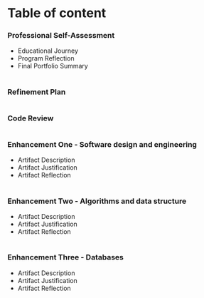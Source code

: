 # Table of content
### Professional Self-Assessment
- Educational Journey
- Program Reflection
- Final Portfolio Summary
#
### Refinement Plan
#
### Code Review
#
### Enhancement One - Software design and engineering
- Artifact Description
- Artifact Justification
- Artifact Reflection
#
### Enhancement Two - Algorithms and data structure
- Artifact Description
- Artifact Justification
- Artifact Reflection
#
### Enhancement Three - Databases 
- Artifact Description
- Artifact Justification
- Artifact Reflection
